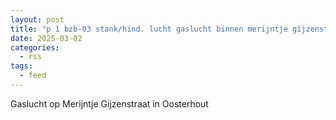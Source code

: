 ```yaml
---
layout: post
title: "p 1 bzb-03 stank/hind. lucht gaslucht binnen merijntje gijzenstraat oosterhout nb 205335"
date: 2025-03-02
categories: 
  - rss
tags: 
  - feed
---
```


Gaslucht op Merijntje Gijzenstraat in Oosterhout
